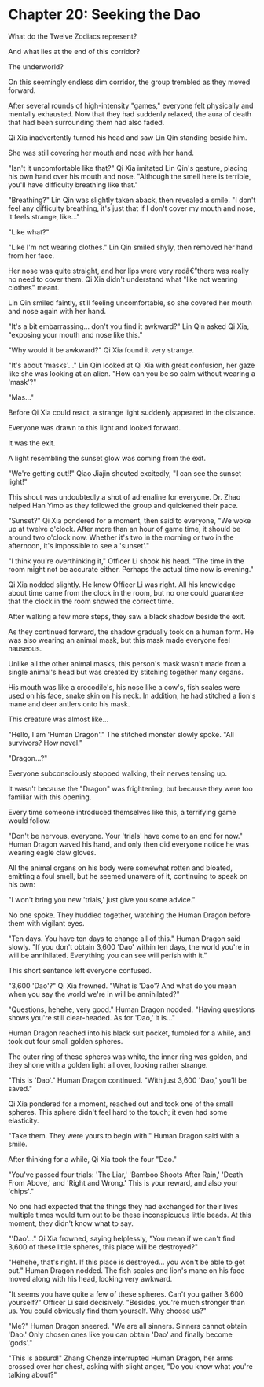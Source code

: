﻿# Chapter 20: Seeking the Dao

What do the Twelve Zodiacs represent?

And what lies at the end of this corridor?

The underworld?

On this seemingly endless dim corridor, the group trembled as they moved forward.

After several rounds of high-intensity "games," everyone felt physically and mentally exhausted. Now that they had suddenly relaxed, the aura of death that had been surrounding them had also faded.

Qi Xia inadvertently turned his head and saw Lin Qin standing beside him.

She was still covering her mouth and nose with her hand.

"Isn't it uncomfortable like that?" Qi Xia imitated Lin Qin's gesture, placing his own hand over his mouth and nose. "Although the smell here is terrible, you'll have difficulty breathing like that."

"Breathing?" Lin Qin was slightly taken aback, then revealed a smile. "I don't feel any difficulty breathing, it's just that if I don't cover my mouth and nose, it feels strange, like..."

"Like what?"

"Like I'm not wearing clothes." Lin Qin smiled shyly, then removed her hand from her face.

Her nose was quite straight, and her lips were very redâ€”there was really no need to cover them. Qi Xia didn't understand what "like not wearing clothes" meant.

Lin Qin smiled faintly, still feeling uncomfortable, so she covered her mouth and nose again with her hand.

"It's a bit embarrassing... don't you find it awkward?" Lin Qin asked Qi Xia, "exposing your mouth and nose like this."

"Why would it be awkward?" Qi Xia found it very strange.

"It's about 'masks'..." Lin Qin looked at Qi Xia with great confusion, her gaze like she was looking at an alien. "How can you be so calm without wearing a 'mask'?"

"Mas..."

Before Qi Xia could react, a strange light suddenly appeared in the distance.

Everyone was drawn to this light and looked forward.

It was the exit.

A light resembling the sunset glow was coming from the exit.

"We're getting out!!" Qiao Jiajin shouted excitedly, "I can see the sunset light!"

This shout was undoubtedly a shot of adrenaline for everyone. Dr. Zhao helped Han Yimo as they followed the group and quickened their pace.

"Sunset?" Qi Xia pondered for a moment, then said to everyone, "We woke up at twelve o'clock. After more than an hour of game time, it should be around two o'clock now. Whether it's two in the morning or two in the afternoon, it's impossible to see a 'sunset'."

"I think you're overthinking it," Officer Li shook his head. "The time in the room might not be accurate either. Perhaps the actual time now is evening."

Qi Xia nodded slightly. He knew Officer Li was right. All his knowledge about time came from the clock in the room, but no one could guarantee that the clock in the room showed the correct time.

After walking a few more steps, they saw a black shadow beside the exit.

As they continued forward, the shadow gradually took on a human form. He was also wearing an animal mask, but this mask made everyone feel nauseous.

Unlike all the other animal masks, this person's mask wasn't made from a single animal's head but was created by stitching together many organs.

His mouth was like a crocodile's, his nose like a cow's, fish scales were used on his face, snake skin on his neck. In addition, he had stitched a lion's mane and deer antlers onto his mask.

This creature was almost like...

"Hello, I am 'Human Dragon'." The stitched monster slowly spoke. "All survivors? How novel."

"Dragon...?"

Everyone subconsciously stopped walking, their nerves tensing up.

It wasn't because the "Dragon" was frightening, but because they were too familiar with this opening.

Every time someone introduced themselves like this, a terrifying game would follow.

"Don't be nervous, everyone. Your 'trials' have come to an end for now." Human Dragon waved his hand, and only then did everyone notice he was wearing eagle claw gloves.

All the animal organs on his body were somewhat rotten and bloated, emitting a foul smell, but he seemed unaware of it, continuing to speak on his own:

"I won't bring you new 'trials,' just give you some advice."

No one spoke. They huddled together, watching the Human Dragon before them with vigilant eyes.

"Ten days. You have ten days to change all of this." Human Dragon said slowly. "If you don't obtain 3,600 'Dao' within ten days, the world you're in will be annihilated. Everything you can see will perish with it."

This short sentence left everyone confused.

"3,600 'Dao'?" Qi Xia frowned. "What is 'Dao'? And what do you mean when you say the world we're in will be annihilated?"

"Questions, hehehe, very good." Human Dragon nodded. "Having questions shows you're still clear-headed. As for 'Dao,' it is..."

Human Dragon reached into his black suit pocket, fumbled for a while, and took out four small golden spheres.

The outer ring of these spheres was white, the inner ring was golden, and they shone with a golden light all over, looking rather strange.

"This is 'Dao'." Human Dragon continued. "With just 3,600 'Dao,' you'll be saved."

Qi Xia pondered for a moment, reached out and took one of the small spheres. This sphere didn't feel hard to the touch; it even had some elasticity.

"Take them. They were yours to begin with." Human Dragon said with a smile.

After thinking for a while, Qi Xia took the four "Dao."

"You've passed four trials: 'The Liar,' 'Bamboo Shoots After Rain,' 'Death From Above,' and 'Right and Wrong.' This is your reward, and also your 'chips'."

No one had expected that the things they had exchanged for their lives multiple times would turn out to be these inconspicuous little beads. At this moment, they didn't know what to say.

"'Dao'..." Qi Xia frowned, saying helplessly, "You mean if we can't find 3,600 of these little spheres, this place will be destroyed?"

"Hehehe, that's right. If this place is destroyed... you won't be able to get out." Human Dragon nodded. The fish scales and lion's mane on his face moved along with his head, looking very awkward.

"It seems you have quite a few of these spheres. Can't you gather 3,600 yourself?" Officer Li said decisively. "Besides, you're much stronger than us. You could obviously find them yourself. Why choose us?"

"Me?" Human Dragon sneered. "We are all sinners. Sinners cannot obtain 'Dao.' Only chosen ones like you can obtain 'Dao' and finally become 'gods'."

"This is absurd!" Zhang Chenze interrupted Human Dragon, her arms crossed over her chest, asking with slight anger, "Do you know what you're talking about?"

